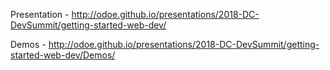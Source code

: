 Presentation - http://odoe.github.io/presentations/2018-DC-DevSummit/getting-started-web-dev/

Demos - http://odoe.github.io/presentations/2018-DC-DevSummit/getting-started-web-dev/Demos/
